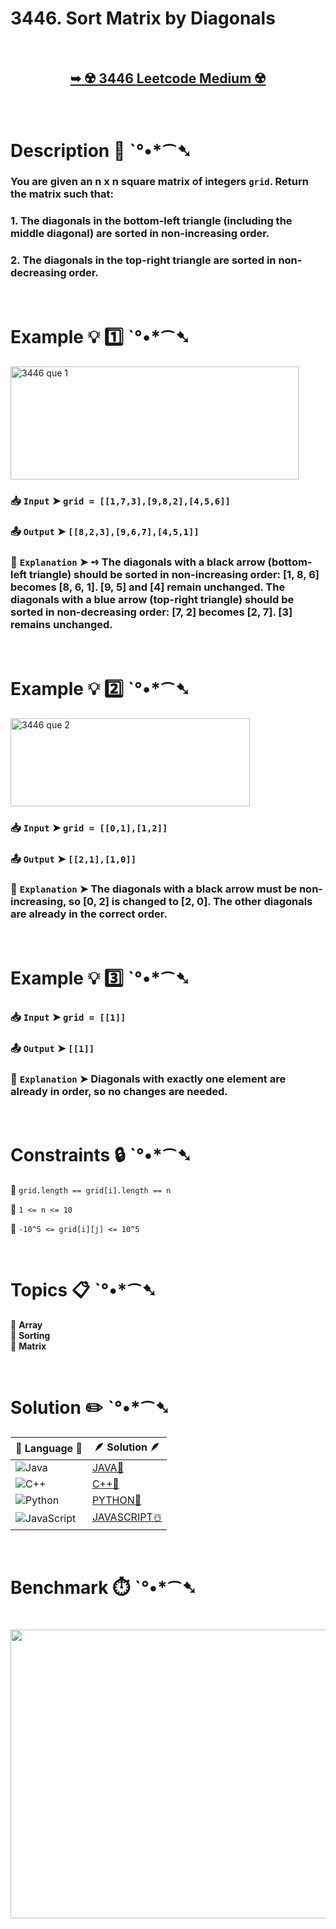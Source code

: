 # 3446. Sort Matrix by Diagonals

</br>

<h2 align="center"> 

<a href="https://leetcode.com/problems/sort-matrix-by-diagonals/description/?envType=daily-question&envId=2025-08-28"><strong>➥ ☢️ 3446 Leetcode Medium ☢️ </strong></a>
</h2>

</br>

# Description 📜 ˋ°•*⁀➷

### You are given an n x n square matrix of integers `grid`. Return the matrix such that:

### 1. The diagonals in the bottom-left triangle (including the middle diagonal) are sorted in non-increasing order.
### 2. The diagonals in the top-right triangle are sorted in non-decreasing order.

</br>

# Example 💡 1️⃣ ˋ°•*⁀➷

<img width="461" height="181" alt="3446 que 1" src="https://github.com/user-attachments/assets/7b19a7d8-37a3-45ec-9cc4-8d010148b523" />

  ### 📥 `Input`  ➤ `grid = [[1,7,3],[9,8,2],[4,5,6]]`

  ### 📤 `Output`  ➤ `[[8,2,3],[9,6,7],[4,5,1]]`

  ### 🔦 `Explanation`  ➤ ➺ The diagonals with a black arrow (bottom-left triangle) should be sorted in non-increasing order: [1, 8, 6] becomes [8, 6, 1]. [9, 5] and [4] remain unchanged. The diagonals with a blue arrow (top-right triangle) should be sorted in non-decreasing order: [7, 2] becomes [2, 7]. [3] remains unchanged.

</br>

# Example 💡 2️⃣ ˋ°•*⁀➷

<img width="383" height="141" alt="3446 que 2" src="https://github.com/user-attachments/assets/4f883ad5-6555-4439-a0f6-e3e529ebfc1f" />

  ### 📥 `Input` ➤ `grid = [[0,1],[1,2]]`

  ### 📤 `Output`  ➤ `[[2,1],[1,0]]`

  ### 🔦 `Explanation` ➤ The diagonals with a black arrow must be non-increasing, so [0, 2] is changed to [2, 0]. The other diagonals are already in the correct order.

</br>

# Example 💡 3️⃣ ˋ°•*⁀➷

  ### 📥 `Input` ➤ `grid = [[1]]`

  ### 📤 `Output`  ➤ `[[1]]`

  ### 🔦 `Explanation`  ➤ Diagonals with exactly one element are already in order, so no changes are needed.

</br>

# Constraints 🔒 ˋ°•*⁀➷

🔹 `grid.length == grid[i].length == n` </br>

🔹 `1 <= n <= 10` </br>

🔹 `-10^5 <= grid[i][j] <= 10^5` </br>

</br>

# Topics 📋 ˋ°•*⁀➷

🔸 **Array**  </br>
🔸 **Sorting**  </br>
🔸 **Matrix**  </br>

</br>

# Solution ✏️ ˋ°•*⁀➷

| 📒 Language 📒  | 🪶 Solution 🪶 |
| ------------- | ------------- |
|  ![Java](https://img.shields.io/badge/java-%23ED8B00.svg?style=for-the-badge&logo=openjdk&logoColor=white)  | [JAVA🍁](https://github.com/Prakhar-002/LEETCODE/blob/main/%F0%9F%8D%84%20Daily%20Challenge%202025%20%F0%9F%8D%B3/%F0%9F%94%AC%20Examine%20Thoroughly%20%F0%9F%A7%AC/08%20Aug%20%F0%9F%8C%B8/28%20-%2008%20-%202025%20---%20%203446.%20Sort%20Matrix%20by%20Diagonals%20%E2%98%83%EF%B8%8F%20%F0%9F%8D%81%20%F0%9F%8D%B0%20%F0%9F%8E%B2/%F0%9F%8D%81JAVA%20-%203446.%20Sort%20Matrix%20by%20Diagonals.java) |
|  ![C++](https://img.shields.io/badge/c++-%2300599C.svg?style=for-the-badge&logo=c%2B%2B&logoColor=white)  | [C++🎲](https://github.com/Prakhar-002/LEETCODE/blob/main/%F0%9F%8D%84%20Daily%20Challenge%202025%20%F0%9F%8D%B3/%F0%9F%94%AC%20Examine%20Thoroughly%20%F0%9F%A7%AC/08%20Aug%20%F0%9F%8C%B8/28%20-%2008%20-%202025%20---%20%203446.%20Sort%20Matrix%20by%20Diagonals%20%E2%98%83%EF%B8%8F%20%F0%9F%8D%81%20%F0%9F%8D%B0%20%F0%9F%8E%B2/%F0%9F%8E%B2CPP%20-%203446.%20Sort%20Matrix%20by%20Diagonals.cpp)  |
|  ![Python](https://img.shields.io/badge/python-3670A0?style=for-the-badge&logo=python&logoColor=ffdd54)    | [PYTHON🍰](https://github.com/Prakhar-002/LEETCODE/blob/main/%F0%9F%8D%84%20Daily%20Challenge%202025%20%F0%9F%8D%B3/%F0%9F%94%AC%20Examine%20Thoroughly%20%F0%9F%A7%AC/08%20Aug%20%F0%9F%8C%B8/28%20-%2008%20-%202025%20---%20%203446.%20Sort%20Matrix%20by%20Diagonals%20%E2%98%83%EF%B8%8F%20%F0%9F%8D%81%20%F0%9F%8D%B0%20%F0%9F%8E%B2/%F0%9F%8D%B0PYTHON%20-%203446.%20Sort%20Matrix%20by%20Diagonals.py) |
| ![JavaScript](https://img.shields.io/badge/javascript-%23323330.svg?style=for-the-badge&logo=javascript&logoColor=%23F7DF1E)   | [JAVASCRIPT☃️](https://github.com/Prakhar-002/LEETCODE/blob/main/%F0%9F%8D%84%20Daily%20Challenge%202025%20%F0%9F%8D%B3/%F0%9F%94%AC%20Examine%20Thoroughly%20%F0%9F%A7%AC/08%20Aug%20%F0%9F%8C%B8/28%20-%2008%20-%202025%20---%20%203446.%20Sort%20Matrix%20by%20Diagonals%20%E2%98%83%EF%B8%8F%20%F0%9F%8D%81%20%F0%9F%8D%B0%20%F0%9F%8E%B2/%E2%98%83%EF%B8%8FJAVASCRIPT%20-%203446.%20Sort%20Matrix%20by%20Diagonals.js) |

</br>

# Benchmark ⏱️ ˋ°•*⁀➷

<h1  align="center" >

<img src ="https://github.com/user-attachments/assets/7cf6243b-81c4-4b27-be91-08a27a87d8e3" width = "700px" height="462px" />

</h1>
